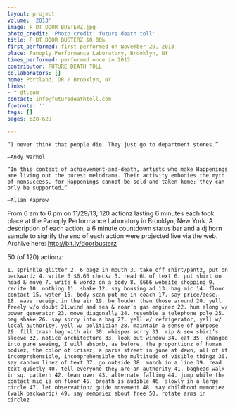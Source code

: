 ```yaml
---
layout: project
volume: '2013'
image: F_DT_DOOR_BUSTERZ.jpg
photo_credit: 'Photo credit: future death toll'
title: F-DT DOOR BUSTERZ $0.00‰
first_performed: first performed on November 29, 2013
place: Panoply Performance Laboratory, Brooklyn, NY
times_performed: performed once in 2013
contributor: FUTURE DEATH TOLL
collaborators: []
home: Portland, OR / Brooklyn, NY
links:
- f-dt.com
contact: info@futuredeathtoll.com
footnote: ''
tags: []
pages: 628-629

---
```


	“I never think that people die. They just go to department stores.”

	—Andy Warhol

	“In this context of achievement-and-death, artists who make Happenings are living out the purest melodrama. Their activity embodies the myth of nonsuccess, for Happenings cannot be sold and taken home; they can only be supported…”

	—Allan Kaprow

From 6 am to 6 pm on 11/29/13, 120 actionz lasting 6 minutes each took place at the Panoply Performance Laboratory in Brooklyn, New York. A description of each action, a 6 minute countdown status bar and a dj horn sample to signify the end of each action were projected live via the web. Archive here: http://bit.ly/doorbusterz

50 (of 120) actionz:

	1. sprinkle glitter 2. 6 bagz in mouth 3. take off shirt/pantz, put on backwardz 4. write 6 $6.66 checkz 5. read 6L of text 6. put shirt on head & move 7. write 6 wordz on a body 8. $666 website shopping 9. recite 10. nothing 11. shake 12. say housing ad 13. bag mic 14. floor contact 15. water 16. body scan put me in coach 17. say price/desc. 18. wave receipt in the air 19. be louder than those around 20. yell freely w/o doubt 21.wind and sea & roar’o gas enginez 22. hum along w/ power generator 23. move diagonally 24. resemble a telephone pole 25. bag shake 26. say sorry into a bag 27. yell w/ refrigerator, yell w/ local authority, yell w/ politician 28. maintain a sense of purpose 29. fill trash bag with air 30. whisper sorry 31. rip & sew shirt’s sleeve 32. notice architecture 33. look out window 34. eat 35. changed into pure seeing, I will absorb, as before, the proportionz of human bodiez, the color of irisez, a paris street in june at dawn, all of it incomprehensible, incomprehensible the multitude of visible thingz 36. say random linez of text 37. go outside 38. march in a line 39. read text quietly 40. tell everyone they are an authority 41. baghead walk in sq. pattern 42. lean over 43. alternate falling 44. jump while the contact mic is on floor 45. breath is audible 46. slowly in a large circle 47. let observationz guide movement 48. say childhood memoriez (walk backwardz) 49. say memoriez about free 50. rotate arms in circlez
